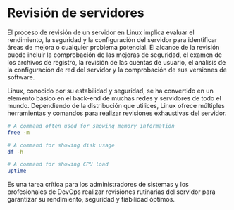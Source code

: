 # Revisión de servidores 

El proceso de revisión de un servidor en Linux implica evaluar el rendimiento, la seguridad y la configuración del servidor para identificar áreas de mejora o cualquier problema potencial. El alcance de la revisión puede incluir la comprobación de las mejoras de seguridad, el examen de los archivos de registro, la revisión de las cuentas de usuario, el análisis de la configuración de red del servidor y la comprobación de sus versiones de software.

Linux, conocido por su estabilidad y seguridad, se ha convertido en un elemento básico en el back-end de muchas redes y servidores de todo el mundo. Dependiendo de la distribución que utilices, Linux ofrece múltiples herramientas y comandos para realizar revisiones exhaustivas del servidor.

```bash
# A command often used for showing memory information
free -m

# A command for showing disk usage
df -h

# A command for showing CPU load
uptime
```

Es una tarea crítica para los administradores de sistemas y los profesionales de DevOps realizar revisiones rutinarias del servidor para garantizar su rendimiento, seguridad y fiabilidad óptimos.